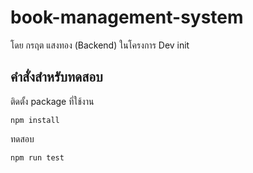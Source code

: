 # book-management-system
โดย กรฤต แสงทอง (Backend) ในโครงการ Dev init

## คำสั่งสำหรับทดสอบ
ติดตั้ง package ที่ใช้งาน
```
npm install
```

ทดสอบ
```
npm run test
```
